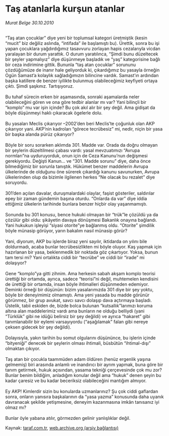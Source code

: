# Taş atanlarla kurşun atanlar

*Murat Belge 30.10.2010*

<div class="yazi"><br/>“Taş atan çocuklar” diye yeni bir toplumsal kategori üretmiştik (kesin “mucit” biz değiliz aslında, “intifada” ile başlamıştı bu). Ürettik, sonra bu işi yapan çocuklara yağdırdığımız tasavvuru zorlayan hapis cezalarıyla vicdan yaralayan bir durum yarattık. O durum yaratılınca, “Şimdi bunu düzeltecek bir şeyler yapmalıyız” diye düşünmeye başladık ve “yaş” kategorisine bağlı bir ceza indirimine gittik. Bununla “taş atan çocuklar” sorununu çözdüğümüze de inanır hale geliyorduk ki, çıkardığımız bu yasayla örneğin Ogün Samast’a kolaylık sağladığımızın bilincine vardık. Samast’ın ardından başka katillere de benzer iyilikte bulunmuş olabileceğimiz keyfiyeti ortaya çıktı. Şimdi şaşkınız. Tartışıyoruz. <br/><br/>Bu tuhaf sürecin erken bir aşamasında, sonraki aşamalarda neler olabileceğini gören ve ona göre tedbir alanlar mı var? Yani bilinçli bir “komplo” mu var işin içinde? Bu çok akıl alır bir şey değil. Ama gidişat da böyle düşünmeyi haklı çıkaracak ögelerle dolu. <br/><br/>Bu yasaları Meclis çıkarıyor –2002’den beri Meclis’te çoğunluk olan AKP çıkarıyor yani. AKP’nin kadroları “görece tecrübesiz” mi, nedir, niçin bir yasa bir başka alanda pürüz çıkarıyor? <br/><br/>Böyle bir soru sorarken aklımda 301. Madde var. Orada da doğru olmayan bir şeylerin düzeltilmesi çabası vardı: yasal mevzuatımızı “Avrupa normları”na uyduruyorduk, onun için de Ceza Kanunu’nun değişmesi gerekiyordu. Değişti Kanun... ve “301. Madde sorunu” diye, daha önce bilmediğimiz bir sorunla tanıştık. Hükümet benzer maddelerin Avrupa ülkelerinde de olduğunu öne sürerek çıkardığı kanunu savunurken, Avrupa ülkelerinden olup da bizimle ilgilenen herkes “Ne olacak bu rezalet” diye soruyordu. <br/><br/>301’den açılan davalar, duruşmalardaki olaylar, faşist gösteriler, saldırılar epey bir zaman gündemin başına oturdu. “Onlarda da var” diye iddia ettiğimiz ülkelerin tarihinde bunlara benzer hiçbir olay yaşanmamıştı. <br/><br/>Sonunda bu 301 konusu, bence hukuki olmayan bir “trük”le çözüldü ya da çözülür gibi oldu: şikâyetin davaya dönüşmesi Bakanlık onayına bağlandı. Yani hukukun işleyişi “siyasi otorite”ye bağlanmış oldu. “Otorite” şimdilik böyle münasip görüyor, yarın bakalım nasıl münasip görür? <br/><br/>Yani, diyorum, AKP bu işlerde biraz yeni sayılır, iktidarda on yılını bile doldurmadı, acaba bunlar tecrübesizlikten mi böyle oluyor. Kaş yapmak için hazırlanan bir yasa, beklenmedik bir noktada göz çıkartıyor. Yoksa, bunun tam tersi mi? Yani ortalıkta ciddi bir “tecrübe” ve ciddi bir “irade” mi dolaşıyor? <br/><br/>Gene “komplo”ya gitti zihnim. Ama herkesin sabah akşam komplo teorisi ürettiği bir ortamda, ayrıca, sadece “teorisi”ni değil, muhtemelen kendisini de ürettiği bir ortamda, insan böyle ihtimalleri düşünmeden edemiyor. Deminki örneği bir düşünün: bizim yasalarımızda 301 diye bir şey yoktu, böyle bir deneyimimiz olmamıştı. Ama yeni yasada bu madde görünür görünmez, bir grup avukat, savcı savcı dolaşıp dava açtırmaya başladı. Üstelik, tabii eskiden de, bizde bolca bulunan “kutsallık”larımızı koruma altına alan maddelerimiz vardı ama bunların ne olduğu belliydi (yani “Türklük” gibi ne idüğü belirsiz bir şey değildi) ve ayrıca “hakaret” gibi tanımlanabilir bir eylemi varsayıyordu (“aşağılamak” falan gibi nereye çeksen gidecek bir şey değildi). <br/><br/>Dolayısıyla, yakın tarihin bu somut olgularını düşününce, bu işlerin içinde “bityeniği” denecek bir şeylerin olması ihtimali, büsbütün “ihtimal-dışı” olmaktan çıkıyor. <br/><br/>Taş atan bir çocukla taammüden adam öldüren (henüz ergenlik yaşına gelmemiş) biri arasında anlamlı ve inandırıcı bir ayrım yapmak, buna göre bir tanım getirmek, hukuk açısından, yasama tekniği çerçevesinde çok mu zor? Bunlar benim bildiğim, anladığım konular değil ama “hukuk” denen şeyin bu kadar çaresiz ve bu kadar beceriksiz olabileceğini mantığım almıyor. <br/><br/>Ey AKP! Kimlerdir sizin bu konularda uzmanlarınız? Şu çok ciddi gaflardan sonra, onların yanısıra başkalarının da “yasa yazma” konusunda daha uyanık davranacak şekilde yetişmesine, deneyim kazanmasına imkân tanısanız iyi olmaz mı?<br/><br/>Bunlar öyle yabana atılır, görmezden gelinir yanlışlıklar değil.</div>

Kaynak: [taraf.com.tr](http://www.taraf.com.tr:80/murat-belge/makale-tas-atanlarla-kursun-atanlar-2.htm), [web.archive.org (arşiv bağlantısı)](http://web.archive.org/web/20101102144812/http://www.taraf.com.tr:80/murat-belge/makale-tas-atanlarla-kursun-atanlar-2.htm)
